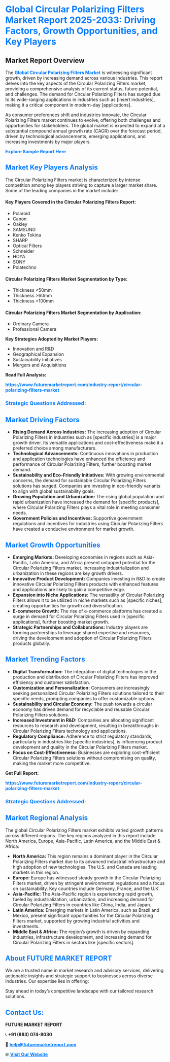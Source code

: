 <h1 style="color: #007BFF;">Global Circular Polarizing Filters Market Report 2025-2033: Driving Factors, Growth Opportunities, and Key Players</h1>

<section id="overview">
<h2>Market Report Overview</h2>
<p>The <a href="https://www.futuremarketreport.com/industry-report/circular-polarizing-filters-market" style="color: #007BFF; text-decoration: none;"><strong>Global Circular Polarizing Filters Market</strong></a> is witnessing significant growth, driven by increasing demand across various industries. This report delves into the key aspects of the Circular Polarizing Filters market, providing a comprehensive analysis of its current status, future potential, and challenges. The demand for Circular Polarizing Filters has surged due to its wide-ranging applications in industries such as [insert industries], making it a critical component in modern-day [applications].</p>
<p>As consumer preferences shift and industries innovate, the Circular Polarizing Filters market continues to evolve, offering both challenges and opportunities for stakeholders. The global market is expected to expand at a substantial compound annual growth rate (CAGR) over the forecast period, driven by technological advancements, emerging applications, and increasing investments by major players.</p>
</section>

<section id="overview">
<p><a href="https://www.futuremarketreport.com/request-sample/reportId=115702" style="color: #007BFF; text-decoration: none;"><strong>Explore Sample Report Here</strong></a></p>
</section>

<section id="key-players">
<h2 style="color: #007BFF;">Market Key Players Analysis</h2>
<p>The Circular Polarizing Filters market is characterized by intense competition among key players striving to capture a larger market share. Some of the leading companies in the market include:</p>
<h4>Key Players Covered in the Circular Polarizing Filters Report:</h4>
<ul><li>Polaroid</li><li>Canon</li><li>Oakley</li><li>SAMSUNG</li><li>Kenko Tokina</li><li>SHARP</li><li>Optical Filters</li><li>Schneider</li><li>HOYA</li><li>SONY</li><li>Polatechno</li></ul>
<h4>Circular Polarizing Filters Market Segmentation by Type:</h4>
<ul><li>Thickness &lt;50mm</li><li>Thickness &gt;60mm</li><li>Thickness &gt;100mm</li></ul>

<h4>Circular Polarizing Filters Market Segmentation by Application:</h4>
<ul><li>Ordinary Camera</li><li>Professional Camera</li></ul>
<p><strong>Key Strategies Adopted by Market Players:</strong></p>
<ul>
<li>Innovation and R&D</li>
<li>Geographical Expansion</li>
<li>Sustainability Initiatives</li>
<li>Mergers and Acquisitions</li>
</ul>
</section>

<section>
<p><strong>Read Full Analysis: </strong></p><a href="https://www.futuremarketreport.com/industry-report/circular-polarizing-filters-market" style="color: #007BFF; text-decoration: none;"><strong>https://www.futuremarketreport.com/industry-report/circular-polarizing-filters-market</strong></a>
<h3 style="color: #007BFF;">Strategic Questions Addressed:</h3>
</section>

<section id="driving-factors">
<h2 style="color: #007BFF;">Market Driving Factors</h2>
<ul>
<li><strong>Rising Demand Across Industries:</strong> The increasing adoption of Circular Polarizing Filters in industries such as [specific industries] is a major growth driver. Its versatile applications and cost-effectiveness make it a preferred choice among manufacturers.</li>
<li><strong>Technological Advancements:</strong> Continuous innovations in production and application technologies have enhanced the efficiency and performance of Circular Polarizing Filters, further boosting market demand.</li>
<li><strong>Sustainability and Eco-Friendly Initiatives:</strong> With growing environmental concerns, the demand for sustainable Circular Polarizing Filters solutions has surged. Companies are investing in eco-friendly variants to align with global sustainability goals.</li>
<li><strong>Growing Population and Urbanization:</strong> The rising global population and rapid urbanization have increased the demand for [specific products], where Circular Polarizing Filters plays a vital role in meeting consumer needs.</li>
<li><strong>Government Policies and Incentives:</strong> Supportive government regulations and incentives for industries using Circular Polarizing Filters have created a conducive environment for market growth.</li>
</ul>
</section>

<section id="growth-opportunities">
<h2 style="color: #007BFF;">Market Growth Opportunities</h2>
<ul>
<li><strong>Emerging Markets:</strong> Developing economies in regions such as Asia-Pacific, Latin America, and Africa present untapped potential for the Circular Polarizing Filters market. Increasing industrialization and urbanization in these regions are key growth drivers.</li>
<li><strong>Innovative Product Development:</strong> Companies investing in R&D to create innovative Circular Polarizing Filters products with enhanced features and applications are likely to gain a competitive edge.</li>
<li><strong>Expansion into Niche Applications:</strong> The versatility of Circular Polarizing Filters allows it to be utilized in niche markets such as [specific niches], creating opportunities for growth and diversification.</li>
<li><strong>E-commerce Growth:</strong> The rise of e-commerce platforms has created a surge in demand for Circular Polarizing Filters used in [specific applications], further boosting market growth.</li>
<li><strong>Strategic Partnerships and Collaborations:</strong> Industry players are forming partnerships to leverage shared expertise and resources, driving the development and adoption of Circular Polarizing Filters products globally.</li>
</ul>
</section>

<section id="trending-factors">
<h2 style="color: #007BFF;">Market Trending Factors</h2>
<ul>
<li><strong>Digital Transformation:</strong> The integration of digital technologies in the production and distribution of Circular Polarizing Filters has improved efficiency and customer satisfaction.</li>
<li><strong>Customization and Personalization:</strong> Consumers are increasingly seeking personalized Circular Polarizing Filters solutions tailored to their specific needs, prompting companies to offer customizable options.</li>
<li><strong>Sustainability and Circular Economy:</strong> The push towards a circular economy has driven demand for recyclable and reusable Circular Polarizing Filters solutions.</li>
<li><strong>Increased Investment in R&D:</strong> Companies are allocating significant resources to research and development, resulting in breakthroughs in Circular Polarizing Filters technology and applications.</li>
<li><strong>Regulatory Compliance:</strong> Adherence to strict regulatory standards, particularly in industries like [specific industries], is influencing product development and quality in the Circular Polarizing Filters market.</li>
<li><strong>Focus on Cost-Effectiveness:</strong> Businesses are exploring cost-efficient Circular Polarizing Filters solutions without compromising on quality, making the market more competitive.</li>
</ul>
</section>

<section>
<p><strong>Get Full Report: </strong></p><a href="https://www.futuremarketreport.com/industry-report/circular-polarizing-filters-market" style="color: #007BFF; text-decoration: none;"><strong>https://www.futuremarketreport.com/industry-report/circular-polarizing-filters-market</strong></a>
<h3 style="color: #007BFF;">Strategic Questions Addressed:</h3>
</section>


<section id="regional-analysis">
<h2 style="color: #007BFF;">Market Regional Analysis</h2>
<p>The global Circular Polarizing Filters market exhibits varied growth patterns across different regions. The key regions analyzed in this report include North America, Europe, Asia-Pacific, Latin America, and the Middle East & Africa:</p>
<ul>
<li><strong>North America:</strong> This region remains a dominant player in the Circular Polarizing Filters market due to its advanced industrial infrastructure and high adoption of new technologies. The U.S. and Canada are leading markets in this region.</li>
<li><strong>Europe:</strong> Europe has witnessed steady growth in the Circular Polarizing Filters market, driven by stringent environmental regulations and a focus on sustainability. Key countries include Germany, France, and the U.K.</li>
<li><strong>Asia-Pacific:</strong> The Asia-Pacific region is experiencing rapid growth, fueled by industrialization, urbanization, and increasing demand for Circular Polarizing Filters in countries like China, India, and Japan.</li>
<li><strong>Latin America:</strong> Emerging markets in Latin America, such as Brazil and Mexico, present significant opportunities for the Circular Polarizing Filters market, supported by growing industrial activities and investments.</li>
<li><strong>Middle East & Africa:</strong> The region’s growth is driven by expanding industries, infrastructure development, and increasing demand for Circular Polarizing Filters in sectors like [specific sectors].</li>
</ul>
</section>

<footer>
<h2 style="color: #007BFF;">About FUTURE MARKET REPORT</h2>
<p>We are a trusted name in market research and advisory services, delivering actionable insights and strategic support to businesses across diverse industries. Our expertise lies in offering:</p>

<p>Stay ahead in today’s competitive landscape with our tailored research solutions.</p>

<h2 style="color: #007BFF;">Contact Us:</h2>
<p><strong>FUTURE MARKET REPORT</strong></p>
<p>📞 <strong>+91 (883) 074-8030</strong></p>
<p>📧 <strong><a href="mailto:help@futuremarketreport.com" style="color: #007BFF;">help@futuremarketreport.com</a></strong></p>
<p>🌐 <strong><a href="https://www.futuremarketreport.com/" style="color: #007BFF;">Visit Our Website</a></strong></p>
</footer>